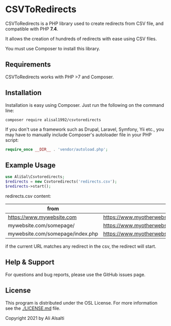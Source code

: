 # CSVToRedirects

CSVToRedirects is a PHP library used to create redirects from CSV file, and compatible with PHP **7.4**.

It allows the creation of hundreds of redirects with ease using CSV files.

You must use Composer to install this library.

## Requirements

CSVToRedirects works with PHP >7 and Composer.

## Installation

Installation is easy using Composer. Just run the following on the
command line:
```
composer require alisal1992/csvtoredirects
```

If you don't use a framework such as Drupal, Laravel, Symfony, Yii etc.,
you may have to manually include Composer's autoloader file in your PHP
script:
```php
require_once __DIR__ . 'vendor/autoload.php';
```

## Example Usage

```php
use AliSal\Csvtoredirects;
$redirects = new Csvtoredirects('redirects.csv');
$redirects->start();
```

redirects.csv content:

| from  | to | operator | type |
| --- | --- | --- | --- |
| https://www.mywebsite.com | https://www.myotherwebsite.com | = | 302 |
| mywebsite.com/somepage/ | https://www.myotherwebsite.com/somepage/  | contains | 301 |
| mywebsite.com/somepage/index.php | https://www.myotherwebsite.com/somepage/index.php | contains | 301 |

if the current URL matches any redirect in the csv, the redirect will start. 

## Help & Support

For questions and bug reports, please use the GitHub issues page.

## License

This program is distributed under the OSL License. For more information see the [./LICENSE.md](./LICENSE.md) file.

Copyright 2021 by Ali Alsalti
